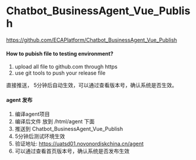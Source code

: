 # Chatbot_BusinessAgent_Vue_Publish
https://github.com/ECAPlatform/Chatbot_BusinessAgent_Vue_Publish

####  How to pubish file to testing environment?
1.  upload all file to github.com through https
2.  use git tools to push your release file 

直接推送， 5分钟后自动生效，可以通过查看版本号，确认系统是否生效。

####  agent 发布



1. 编译agent项目
2. 编译后文件 放到 /html/agent 下面
3. 推送到 Chatbot_BusinessAgent_Vue_Publish
4. 5分钟后测试环境生效
5. 验证地址: https://uatsd01.novonordiskchina.cn/agent 
6. 可以通过查看首页版本号，确认系统是否发布生效

